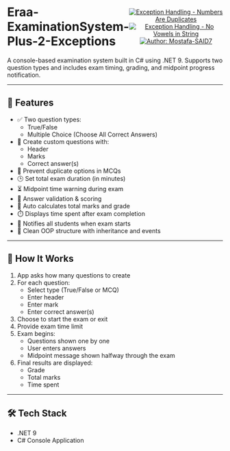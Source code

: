 <div style="display: flex; justify-content: space-between; align-items: center;">
  <h1 style="margin: 0;">Eraa-ExaminationSystem-Plus-2-Exceptions</h1>
  <p align="center">
    <a href="https://github.com/Mostafa-SAID7/Eraa-ExaminationSystem-Plus-2-Exceptions/tree/main/2-SearchTask-ExceptionHandling-For-NumbersAreDuplicates" target="_blank" rel="noopener noreferrer">
      <img src="https://img.shields.io/badge/Exception%20Handling-For%20Duplicates%20in%20Numbers-D44638?style=flat&logo=github&logoColor=white" alt="Exception Handling - Numbers Are Duplicates" />
    </a>
    <a href="https://github.com/Mostafa-SAID7/Eraa-ExaminationSystem-Plus-2-Exceptions/tree/main/3-SearchTask-ExceptionHandling-For-StringDoesNotContainVowels" target="_blank" rel="noopener noreferrer">
      <img src="https://img.shields.io/badge/Exception%20Handling-No%20Vowels%20in%20String-006400?style=flat&logo=github&logoColor=white" alt="Exception Handling - No Vowels in String" />
    </a>
    <a href="https://github.com/Mostafa-SAID7" target="_blank" rel="noopener noreferrer">
      <img src="https://img.shields.io/badge/Author-Mostafa--SAID7-000?style=flat&logo=github&logoColor=white" alt="Author: Mostafa-SAID7" />
    </a>
  </p>
</div>

A console-based examination system built in C# using .NET 9. Supports two question types and includes exam timing, grading, and midpoint progress notification.

---

## 📌 Features

- ✅ Two question types:
  - True/False
  - Multiple Choice (Choose All Correct Answers)
- 🧠 Create custom questions with:
  - Header
  - Marks
  - Correct answer(s)
- 🚫 Prevent duplicate options in MCQs
- 🕒 Set total exam duration (in minutes)
- ⏳ Midpoint time warning during exam
- 🔐 Answer validation & scoring
- 🧮 Auto calculates total marks and grade
- ⏱️ Displays time spent after exam completion
- 🔔 Notifies all students when exam starts
- 🔄 Clean OOP structure with inheritance and events

---

## 🚀 How It Works

1. App asks how many questions to create
2. For each question:
   - Select type (True/False or MCQ)
   - Enter header
   - Enter mark
   - Enter correct answer(s)
3. Choose to start the exam or exit
4. Provide exam time limit
5. Exam begins:
   - Questions shown one by one
   - User enters answers
   - Midpoint message shown halfway through the exam
6. Final results are displayed:
   - Grade
   - Total marks
   - Time spent

---

## 🛠 Tech Stack

- .NET 9
- C# Console Application
